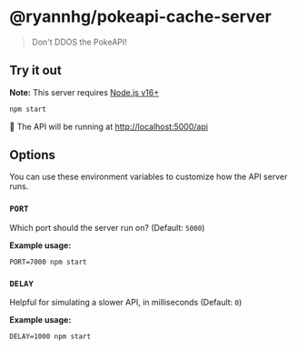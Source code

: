 # @ryannhg/pokeapi-cache-server
> Don't DDOS the PokeAPI!

## Try it out

__Note:__ This server requires [Node.js v16+](https://nodejs.org)

```bash
npm start
```

🚀 The API will be running at [http://localhost:5000/api](http://localhost:5000/api)

## Options

You can use these environment variables to customize how the API server runs.

### `PORT`

Which port should the server run on? (Default: `5000`)

__Example usage:__

```
PORT=7000 npm start
```

### `DELAY`

Helpful for simulating a slower API, in milliseconds (Default: `0`)

__Example usage:__

```
DELAY=1000 npm start
```